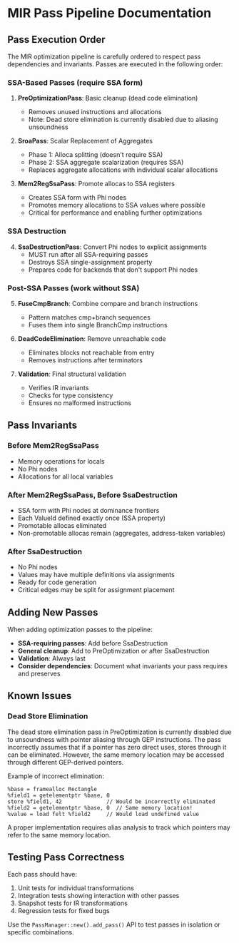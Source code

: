 # MIR Pass Pipeline Documentation

## Pass Execution Order

The MIR optimization pipeline is carefully ordered to respect pass dependencies
and invariants. Passes are executed in the following order:

### SSA-Based Passes (require SSA form)

1. **PreOptimizationPass**: Basic cleanup (dead code elimination)
   - Removes unused instructions and allocations
   - Note: Dead store elimination is currently disabled due to aliasing
     unsoundness

2. **SroaPass**: Scalar Replacement of Aggregates
   - Phase 1: Alloca splitting (doesn't require SSA)
   - Phase 2: SSA aggregate scalarization (requires SSA)
   - Replaces aggregate allocations with individual scalar allocations

3. **Mem2RegSsaPass**: Promote allocas to SSA registers
   - Creates SSA form with Phi nodes
   - Promotes memory allocations to SSA values where possible
   - Critical for performance and enabling further optimizations

### SSA Destruction

4. **SsaDestructionPass**: Convert Phi nodes to explicit assignments
   - MUST run after all SSA-requiring passes
   - Destroys SSA single-assignment property
   - Prepares code for backends that don't support Phi nodes

### Post-SSA Passes (work without SSA)

5. **FuseCmpBranch**: Combine compare and branch instructions
   - Pattern matches cmp+branch sequences
   - Fuses them into single BranchCmp instructions

6. **DeadCodeElimination**: Remove unreachable code
   - Eliminates blocks not reachable from entry
   - Removes instructions after terminators

7. **Validation**: Final structural validation
   - Verifies IR invariants
   - Checks for type consistency
   - Ensures no malformed instructions

## Pass Invariants

### Before Mem2RegSsaPass

- Memory operations for locals
- No Phi nodes
- Allocations for all local variables

### After Mem2RegSsaPass, Before SsaDestruction

- SSA form with Phi nodes at dominance frontiers
- Each ValueId defined exactly once (SSA property)
- Promotable allocas eliminated
- Non-promotable allocas remain (aggregates, address-taken variables)

### After SsaDestruction

- No Phi nodes
- Values may have multiple definitions via assignments
- Ready for code generation
- Critical edges may be split for assignment placement

## Adding New Passes

When adding optimization passes to the pipeline:

- **SSA-requiring passes**: Add before SsaDestruction
- **General cleanup**: Add to PreOptimization or after SsaDestruction
- **Validation**: Always last
- **Consider dependencies**: Document what invariants your pass requires and
  preserves

## Known Issues

### Dead Store Elimination

The dead store elimination pass in PreOptimization is currently disabled due to
unsoundness with pointer aliasing through GEP instructions. The pass incorrectly
assumes that if a pointer has zero direct uses, stores through it can be
eliminated. However, the same memory location may be accessed through different
GEP-derived pointers.

Example of incorrect elimination:

```mir
%base = framealloc Rectangle
%field1 = getelementptr %base, 0
store %field1, 42              // Would be incorrectly eliminated
%field2 = getelementptr %base, 0  // Same memory location!
%value = load felt %field2     // Would load undefined value
```

A proper implementation requires alias analysis to track which pointers may
refer to the same memory location.

## Testing Pass Correctness

Each pass should have:

1. Unit tests for individual transformations
2. Integration tests showing interaction with other passes
3. Snapshot tests for IR transformations
4. Regression tests for fixed bugs

Use the `PassManager::new().add_pass()` API to test passes in isolation or
specific combinations.

